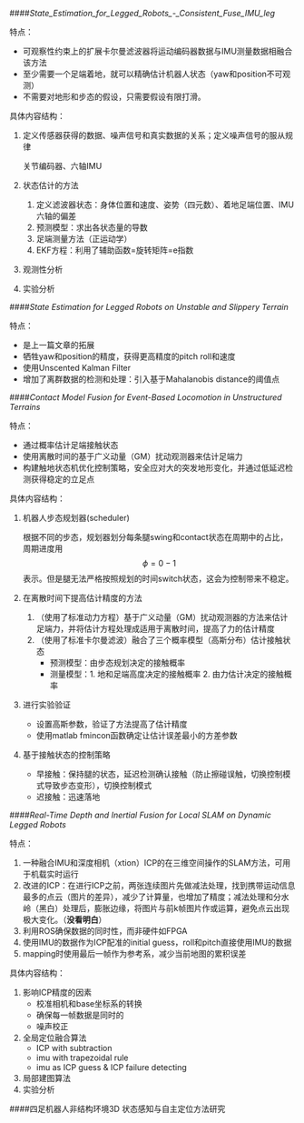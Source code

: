 ####*State_Estimation_for_Legged_Robots_-_Consistent_Fuse_IMU_leg*

特点：

* 可观察性约束上的扩展卡尔曼滤波器将运动编码器数据与IMU测量数据相融合该方法
* 至少需要一个足端着地，就可以精确估计机器人状态（yaw和position不可观测）
* 不需要对地形和步态的假设，只需要假设有限打滑。

具体内容结构：

1. 定义传感器获得的数据、噪声信号和真实数据的关系；定义噪声信号的服从规律

   关节编码器、六轴IMU

2. 状态估计的方法

   1. 定义滤波器状态：身体位置和速度、姿势（四元数）、着地足端位置、IMU六轴的偏差
   2. 预测模型：求出各状态量的导数
   3. 足端测量方法（正运动学）
   4. EKF方程：利用了辅助函数=旋转矩阵=e指数

3. 观测性分析

4. 实验分析



####*State Estimation for Legged Robots on Unstable and Slippery Terrain*

特点：

* 是上一篇文章的拓展
* 牺牲yaw和position的精度，获得更高精度的pitch roll和速度
* 使用Unscented Kalman Filter
* 增加了离群数据的检测和处理：引入基于Mahalanobis distance的阈值点



####*Contact Model Fusion for Event-Based Locomotion in Unstructured Terrains*

特点：

* 通过概率估计足端接触状态
* 使用离散时间的基于广义动量（GM）扰动观测器来估计足端力
* 构建触地状态机优化控制策略，安全应对大的突发地形变化，并通过低延迟检测获得稳定的立足点

具体内容结构：

1. 机器人步态规划器(scheduler)

   根据不同的步态，规划器划分每条腿swing和contact状态在周期中的占比，周期进度用$$\phi=0-1$$表示。但是腿无法严格按照规划的时间switch状态，这会为控制带来不稳定。

2. 在离散时间下提高估计精度的方法

   1. （使用了标准动力方程）基于广义动量（GM）扰动观测器的方法来估计足端力，并将估计方程处理成适用于离散时间，提高了力的估计精度
   2. （使用了标准卡尔曼滤波）融合了三个概率模型（高斯分布）估计接触状态
      * 预测模型：由步态规划决定的接触概率
      * 测量模型：1. 地和足端高度决定的接触概率 2. 由力估计决定的接触概率

3. 进行实验验证
   * 设置高斯参数，验证了方法提高了估计精度
   * 使用matlab fmincon函数确定让估计误差最小的方差参数
4. 基于接触状态的控制策略
   * 早接触：保持腿的状态，延迟检测确认接触（防止擦碰误触，切换控制模式导致步态变形），切换控制模式
   * 迟接触：迅速落地





####*Real-Time Depth and Inertial Fusion for Local SLAM on Dynamic Legged Robots*

特点：

1. 一种融合IMU和深度相机（xtion）ICP的在三维空间操作的SLAM方法，可用于机载实时运行
2. 改进的ICP：在进行ICP之前，两张连续图片先做减法处理，找到携带运动信息最多的点云（图片的差异），减少了计算量，也增加了精度；减法处理和分水岭（黑白）处理后，膨胀边缘，将图片与前k帧图片作或运算，避免点云出现极大变化。（**没看明白**）
3. 利用ROS确保数据的同时性，而非硬件如FPGA
4. 使用IMU的数据作为ICP配准的initial guess，roll和pitch直接使用IMU的数据
5. mapping时使用最后一帧作为参考系，减少当前地图的累积误差

具体内容结构：

1. 影响ICP精度的因素
   * 校准相机和base坐标系的转换
   * 确保每一帧数据是同时的
   * 噪声校正
2. 全局定位融合算法
   * ICP with subtraction
   * imu with trapezoidal rule
   * imu as ICP guess & ICP failure detecting
3. 局部建图算法
4. 实验分析



####四足机器人非结构环境3D 状态感知与自主定位方法研究 